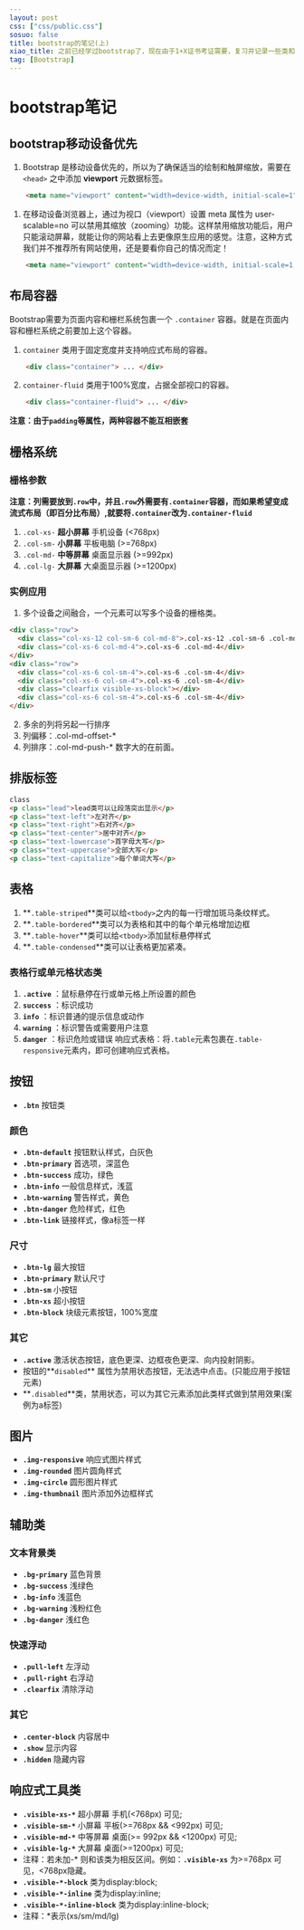 ```yaml
---
layout: post
css: ["css/public.css"]
sosuo: false
title: bootstrap的笔记(上)
xiao_title: 之前已经学过bootstrap了，现在由于1+X证书考证需要，复习并记录一些类和方法。
tag: [Bootstrap]
---
```


# bootstrap笔记
	
## bootstrap移动设备优先
	
1. Bootstrap 是移动设备优先的，所以为了确保适当的绘制和触屏缩放，需要在 `<head>` 之中添加 **viewport** 元数据标签。
```html
	<meta name="viewport" content="width=device-width, initial-scale=1">
```

1. 在移动设备浏览器上，通过为视口（viewport）设置 meta 属性为 user-scalable=no 可以禁用其缩放（zooming）功能。这样禁用缩放功能后，用户只能滚动屏幕，就能让你的网站看上去更像原生应用的感觉。注意，这种方式我们并不推荐所有网站使用，还是要看你自己的情况而定！
```html
	<meta name="viewport" content="width=device-width, initial-scale=1, maximum-scale=1, user-scalable=no">
```

## 布局容器

Bootstrap需要为页面内容和栅栏系统包裹一个 `.container` 容器。就是在页面内容和栅栏系统之前要加上这个容器。

1. `container` 类用于固定宽度并支持响应式布局的容器。
```html
	<div class="container"> ... </div>
```

2. `container-fluid` 类用于100%宽度，占据全部视口的容器。
```html
	<div class="container-fluid"> ... </div>
```
**注意：由于`padding`等属性，两种容器不能互相嵌套**

## 栅格系统

### 栅格参数
**注意：列需要放到`.row`中，并且`.row`外需要有`.container`容器，而如果希望变成流式布局（即百分比布局）,就要将`.container`改为`.container-fluid`**
1. `.col-xs-` **超小屏幕** 手机设备 (<768px)
2. `.col-sm-` **小屏幕** 平板电脑 (>=768px)
3. `.col-md-` **中等屏幕** 桌面显示器 (>=992px)
4. `.col-lg-` **大屏幕** 大桌面显示器 (>=1200px)

### 实例应用
1. 多个设备之间融合，一个元素可以写多个设备的栅格类。
```html
<div class="row">
  <div class="col-xs-12 col-sm-6 col-md-8">.col-xs-12 .col-sm-6 .col-md-8</div>
  <div class="col-xs-6 col-md-4">.col-xs-6 .col-md-4</div>
</div>
<div class="row">
  <div class="col-xs-6 col-sm-4">.col-xs-6 .col-sm-4</div>
  <div class="col-xs-6 col-sm-4">.col-xs-6 .col-sm-4</div>
  <div class="clearfix visible-xs-block"></div>
  <div class="col-xs-6 col-sm-4">.col-xs-6 .col-sm-4</div>
</div>
```
2. 多余的列将另起一行排序
3. 列偏移：.col-md-offset-*
4. 列排序：.col-md-push-* 数字大的在前面。

## 排版标签
```html
class
<p class="lead">lead类可以让段落突出显示</p>
<p class="text-left">左对齐</p>
<p class="text-right">右对齐</p>
<p class="text-center">居中对齐</p>
<p class="text-lowercase">首字母大写</p>
<p class="text-uppercase">全部大写</p>
<p class="text-capitalize">每个单词大写</p>
```

## 表格
1. **`.table-striped`**类可以给`<tbody>`之内的每一行增加斑马条纹样式。
1. **`.table-bordered`**类可以为表格和其中的每个单元格增加边框
1. **`.table-hover`**类可以给`<tbody>`添加鼠标悬停样式
1. **`.table-condensed`**类可以让表格更加紧凑。
### 表格行或单元格状态类
1. **`.active`** ：鼠标悬停在行或单元格上所设置的颜色
1. **`success`** ：标识成功
1. **`info`** ：标识普通的提示信息或动作
1. **`warning`** ：标识警告或需要用户注意
1. **`danger`** ：标识危险或错误
响应式表格：将`.table`元素包裹在`.table-responsive`元素内，即可创建响应式表格。

## 按钮
- **`.btn`** 按钮类
### 颜色
- **`.btn-default`** 按钮默认样式，白灰色
- **`.btn-primary`** 首选项，深蓝色
- **`.btn-success`** 成功，绿色
- **`.btn-info`** 一般信息样式，浅蓝
- **`.btn-warning`** 警告样式，黄色
- **`.btn-danger`** 危险样式，红色
- **`.btn-link`** 链接样式，像a标签一样
### 尺寸
- **`.btn-lg`** 最大按钮
- **`.btn-primary`** 默认尺寸
- **`.btn-sm`** 小按钮
- **`.btn-xs`** 超小按钮
- **`.btn-block`** 块级元素按钮，100%宽度
### 其它
- **`.active`** 激活状态按钮，底色更深、边框夜色更深、向内投射阴影。
- 按钮的**`disabled`** 属性为禁用状态按钮，无法选中点击。(只能应用于按钮元素)
- **`.disabled`**类，禁用状态，可以为其它元素添加此类样式做到禁用效果(案例为a标签)

## 图片
- **`.img-responsive`** 响应式图片样式
- **`.img-rounded`** 图片圆角样式
- **`.img-circle`** 圆形图片样式
- **`.img-thumbnail`** 图片添加外边框样式
 
## 辅助类
### 文本背景类
- **`.bg-primary`** 蓝色背景
- **`.bg-success`** 浅绿色
- **`.bg-info`** 浅蓝色
- **`.bg-warning`** 浅粉红色
- **`.bg-danger`** 浅红色
### 快速浮动
- **`.pull-left`** 左浮动
- **`.pull-right`** 右浮动
- **`.clearfix`** 清除浮动
### 其它
- **`.center-block`** 内容居中
- **`.show`** 显示内容
- **`.hidden`** 隐藏内容

## 响应式工具类
- **`.visible-xs-*`** 超小屏幕 手机(<768px) 可见; 
- **`.visible-sm-*`** 小屏幕 平板(>=768px && <992px) 可见;
- **`.visible-md-*`** 中等屏幕 桌面(>= 992px && <1200px) 可见;
- **`.visible-lg-*`** 大屏幕 桌面(>=1200px) 可见;
- 注释：若未加-* 则和该类为相反区间。例如：**`.visible-xs`** 为>=768px 可见，<768px隐藏。
- **`.visible-*-block`** 类为display:block;
- **`.visible-*-inline`** 类为display:inline;
- **`.visible-*-inline-block`** 类为display:inline-block;
- 注释：*表示(xs/sm/md/lg)






